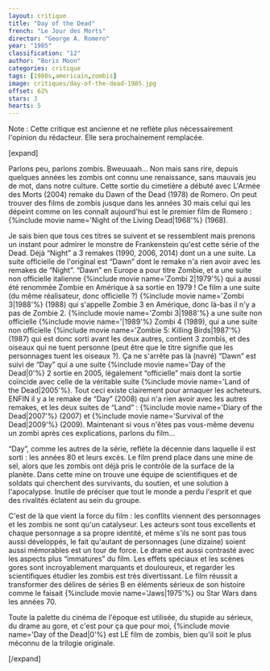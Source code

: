 ```yaml
---
layout: critique
title: "Day of the Dead"
french: "Le Jour des Morts"
director: "George A. Romero"
year: "1985"
classification: "12"
author: "Boris Moon"
categories: critique
tags: [1980s,americain,zombis]
image: critiques/day-of-the-dead-1985.jpg
offset: 62%
stars: 3
hearts: 5
---
```


Note : Cette critique est ancienne et ne reflète plus nécessairement l'opinion du rédacteur. Elle sera prochainement remplacée.

[expand]

Parlons peu, parlons zombis. Bweuuaah... Non mais sans rire, depuis quelques années les zombis ont connu une renaissance, sans mauvais jeu de mot, dans notre culture. Cette sortie du cimetière a débuté avec L'Armée des Morts (2004) remake du Dawn of the Dead (1978) de Romero. On peut trouver des films de zombis jusque dans les années 30 mais celui qui les dépeint comme on les connaît aujourd'hui est le premier film de Romero : {%include movie name='Night of the Living Dead|1968'%} (1968).

Je sais bien que tous ces titres se suivent et se ressemblent mais prenons un instant pour admirer le monstre de Frankenstein qu'est cette série of the Dead. Déjà “Night” a 3 remakes (1990, 2006, 2014) dont un a une suite. La suite officielle de l'original est “Dawn” dont le remake n'a rien avoir avec les remakes de “Night”. “Dawn” en Europe a pour titre Zombie, et a une suite non officielle italienne {%include movie name='Zombi 2|1979'%} qui a aussi été renommée Zombie en Amérique à sa sortie en 1979 ! Ce film a une suite (du même réalisateur, donc officielle ?) {%include movie name='Zombi 3|1988'%} (1988) qui s'appelle Zombie 3 en Amérique, donc là-bas il n'y a pas de Zombie 2. {%include movie name='Zombi 3|1988'%} a une suite non officielle {%include movie name='|1989'%} Zombi 4 (1989), qui a une suite non officielle {%include movie name='Zombie 5: Killing Birds|1987'%} (1987) qui est donc sorti avant les deux autres, contient 3 zombis, et des oiseaux qui ne tuent personne (peut être que le titre signifie que les personnages tuent les oiseaux ?). Ça ne s'arrête pas là (navré) “Dawn” est suivi de “Day” qui a une suite {%include movie name='Day of the Dead|0'%} 2 sortie en 2005, légalement “officielle” mais dont la sortie coïncide avec celle de la véritable suite {%include movie name='Land of the Dead|2005'%}. Tout ceci existe clairement pour arnaquer les acheteurs. ENFIN il y a le remake de “Day” (2008) qui n'a rien avoir avec les autres remakes, et les deux suites de “Land” : {%include movie name='Diary of the Dead|2007'%} (2007) et {%include movie name='Survival of the Dead|2009'%} (2009). Maintenant si vous n'êtes pas vous-même devenu un zombi après ces explications, parlons du film...

“Day”, comme les autres de la série, reflète la décennie dans laquelle il est sorti : les années 80 et leurs excès. Le film prend place dans une mine de sel, alors que les zombis ont déjà pris le contrôle de la surface de la planète. Dans cette mine on trouve une équipe de scientifiques et de soldats qui cherchent des survivants, du soutien, et une solution à l'apocalypse. Inutile de préciser que tout le monde a perdu l'esprit et que des rivalités éclatent au sein du groupe.

C'est de là que vient la force du film : les conflits viennent des personnages et les zombis ne sont qu'un catalyseur. Les acteurs sont tous excellents et chaque personnage a sa propre identité, et même s'ils ne sont pas tous aussi développés, le fait qu'autant de personnages (une dizaine) soient aussi mémorables est un tour de force. Le drame est aussi contrasté avec les aspects plus “immatures” du film. Les effets spéciaux et les scènes gores sont incroyablement marquants et douloureux, et regarder les scientifiques étudier les zombis est très divertissant. Le film réussit a transformer des délires de séries B en éléments sérieux de son histoire comme le faisait {%include movie name='Jaws|1975'%} ou Star Wars dans les années 70.

Toute la palette du cinéma de l'époque est utilisée, du stupide au sérieux, du drame au gore, et c'est pour ça que pour moi, {%include movie name='Day of the Dead|0'%} est LE film de zombis, bien qu'il soit le plus méconnu de la trilogie originale.

[/expand]
